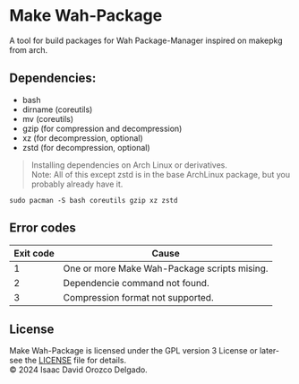 # Make Wah-Package
A tool for build packages for Wah Package-Manager inspired on makepkg from arch.

## Dependencies:
* bash
* dirname (coreutils)
* mv (coreutils)
* gzip (for compression and decompression)
* xz (for decompression, optional)
* zstd (for decompression, optional)

> Installing dependencies on Arch Linux or derivatives. <br> Note: All of this except zstd is in the base ArchLinux package, but you probably already have it.
```
sudo pacman -S bash coreutils gzip xz zstd
```

## Error codes
| Exit code	| Cause						|
| ---		| ---						|
| 1		| One or more Make Wah-Package scripts mising.	|
| 2		| Dependencie command not found.		|
| 3		| Compression format not supported.		|

## License
Make Wah-Package is licensed under the GPL version 3 License or later- see the [LICENSE](LICENSE) file for details.<br>
© 2024 Isaac David Orozco Delgado.
